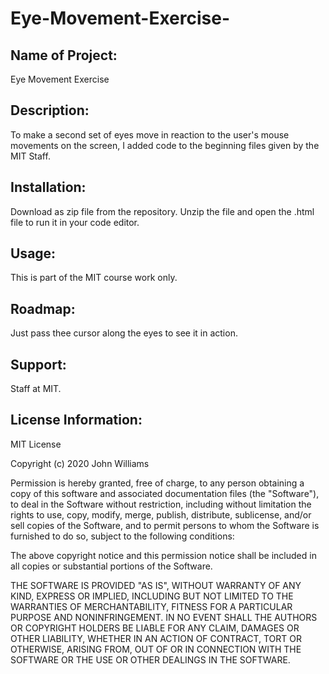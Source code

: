 # Eye-Movement-Exercise-
## Name of Project: 
Eye Movement Exercise 

## Description:
To make a second set of eyes move in reaction to the user's mouse movements on the screen, I added code to the beginning files given by the MIT Staff.

## Installation:
Download as zip file from the repository. Unzip the file and open the .html file to run it in your code editor. 

## Usage:
This is part of the MIT course work only.

## Roadmap:
Just pass thee cursor along the eyes to see it in action. 

## Support:
Staff at MIT.

## License Information:

MIT License

Copyright (c) 2020 John Williams

Permission is hereby granted, free of charge, to any person obtaining a copy
of this software and associated documentation files (the "Software"), to deal
in the Software without restriction, including without limitation the rights
to use, copy, modify, merge, publish, distribute, sublicense, and/or sell
copies of the Software, and to permit persons to whom the Software is
furnished to do so, subject to the following conditions:

The above copyright notice and this permission notice shall be included in all
copies or substantial portions of the Software.

THE SOFTWARE IS PROVIDED "AS IS", WITHOUT WARRANTY OF ANY KIND, EXPRESS OR
IMPLIED, INCLUDING BUT NOT LIMITED TO THE WARRANTIES OF MERCHANTABILITY,
FITNESS FOR A PARTICULAR PURPOSE AND NONINFRINGEMENT. IN NO EVENT SHALL THE
AUTHORS OR COPYRIGHT HOLDERS BE LIABLE FOR ANY CLAIM, DAMAGES OR OTHER
LIABILITY, WHETHER IN AN ACTION OF CONTRACT, TORT OR OTHERWISE, ARISING FROM,
OUT OF OR IN CONNECTION WITH THE SOFTWARE OR THE USE OR OTHER DEALINGS IN THE
SOFTWARE.



